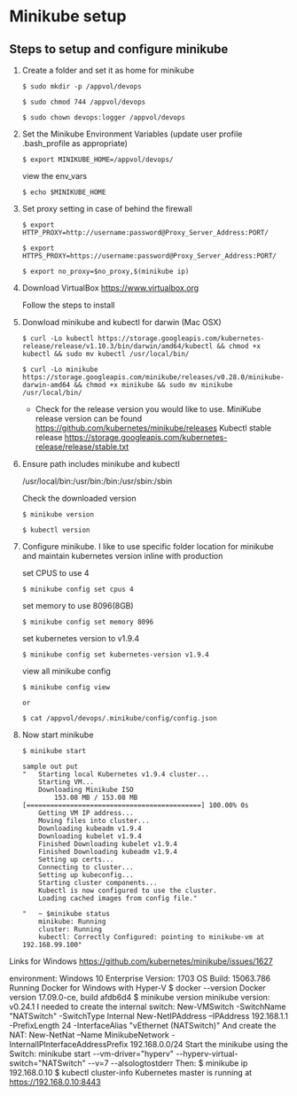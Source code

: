 # Minikube setup

## Steps to setup and configure minikube

1.	Create a folder and set it as home for minikube
	
		$ sudo mkdir -p /appvol/devops

		$ sudo chmod 744 /appvol/devops

		$ sudo chown devops:logger /appvol/devops


2.  Set the Minikube Environment Variables (update user profile .bash_profile as appropriate)

		$ export MINIKUBE_HOME=/appvol/devops/
	
	view the env_vars
		
		$ echo $MINIKUBE_HOME


3.  Set proxy setting in case of behind the firewall

		$ export HTTP_PROXY=http://username:password@Proxy_Server_Address:PORT/
	
		$ export HTTPS_PROXY=https://username:password@Proxy_Server_Address:PORT/
	
		$ export no_proxy=$no_proxy,$(minikube ip)
	

4.  Download VirtualBox https://www.virtualbox.org

	Follow the steps to install 


5.  Donwload minikube and kubectl for darwin (Mac OSX)

		$ curl -Lo kubectl https://storage.googleapis.com/kubernetes-release/release/v1.10.3/bin/darwin/amd64/kubectl && chmod +x kubectl && sudo mv kubectl /usr/local/bin/
	
		$ curl -Lo minikube https://storage.googleapis.com/minikube/releases/v0.28.0/minikube-darwin-amd64 && chmod +x minikube && sudo mv minikube /usr/local/bin/
	
	
	* Check for the release version you would like to use. 
		MiniKube release version can be found https://github.com/kubernetes/minikube/releases 
		Kubectl stable release https://storage.googleapis.com/kubernetes-release/release/stable.txt
	

6.  Ensure path includes minikube and kubectl

	/usr/local/bin:/usr/bin:/bin:/usr/sbin:/sbin
	
	Check the downloaded version 
	
		$ minikube version
		
		$ kubectl version
		

7.  Configure minikube. I like to use specific folder location for minikube and maintain kubernetes version inline with production

	set CPUS to use 4
	
		$ minikube config set cpus 4

	set memory to use 8096(8GB)
	
		$ minikube config set memory 8096

	set kubernetes version to v1.9.4
	
		$ minikube config set kubernetes-version v1.9.4

	view all minikube config
	
		$ minikube config view

		or

		$ cat /appvol/devops/.minikube/config/config.json

8.  Now start minikube

		$ minikube start

		sample out put
		"	Starting local Kubernetes v1.9.4 cluster...
			Starting VM...
			Downloading Minikube ISO
				153.08 MB / 153.08 MB [============================================] 100.00% 0s
			Getting VM IP address...
			Moving files into cluster...
			Downloading kubeadm v1.9.4
			Downloading kubelet v1.9.4
			Finished Downloading kubelet v1.9.4
			Finished Downloading kubeadm v1.9.4
			Setting up certs...
			Connecting to cluster...
			Setting up kubeconfig...
			Starting cluster components...
			Kubectl is now configured to use the cluster.
			Loading cached images from config file."
		
		"	~ $minikube status
			minikube: Running
			cluster: Running
			kubectl: Correctly Configured: pointing to minikube-vm at 192.168.99.100"
					
Links for Windows
https://github.com/kubernetes/minikube/issues/1627

environment:
Windows 10 Enterprise
Version: 1703
OS Build: 15063.786
Running Docker for Windows with Hyper-V
$ docker --version Docker version 17.09.0-ce, build afdb6d4
$ minikube version minikube version: v0.24.1
I needed to create the internal switch:
  New-VMSwitch -SwitchName "NATSwitch" -SwitchType Internal
  New-NetIPAddress –IPAddress 192.168.1.1 -PrefixLength 24 -InterfaceAlias "vEthernet (NATSwitch)"
And create the NAT:
New-NetNat –Name MinikubeNetwork -InternalIPInterfaceAddressPrefix 192.168.0.0/24
Start the minikube using the Switch:
minikube start --vm-driver="hyperv" --hyperv-virtual-switch="NATSwitch" --v=7 --alsologtostderr
Then:
$ minikube ip
192.168.0.10
$ kubectl cluster-info
Kubernetes master is running at https://192.168.0.10:8443
